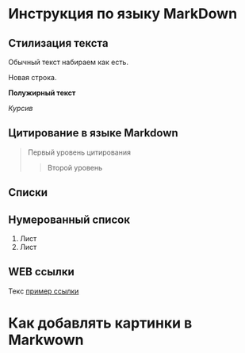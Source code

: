 # Инструкция по языку MarkDown

## Стилизация текста

Обычный текст набираем как есть.

Новая строка.

**Полужирный текст**

*Курсив*

## Цитирование в языке Markdown

> Первый уровень цитирования
>> Второй уровень

## Списки 
## Нумерованный список
1. Лист 
2. Лист 

## WEB ссылки 

Текс [пример ссылки](http.example.com "Высплывающая подсказка")

# Как добавлять картинки в Markwown 